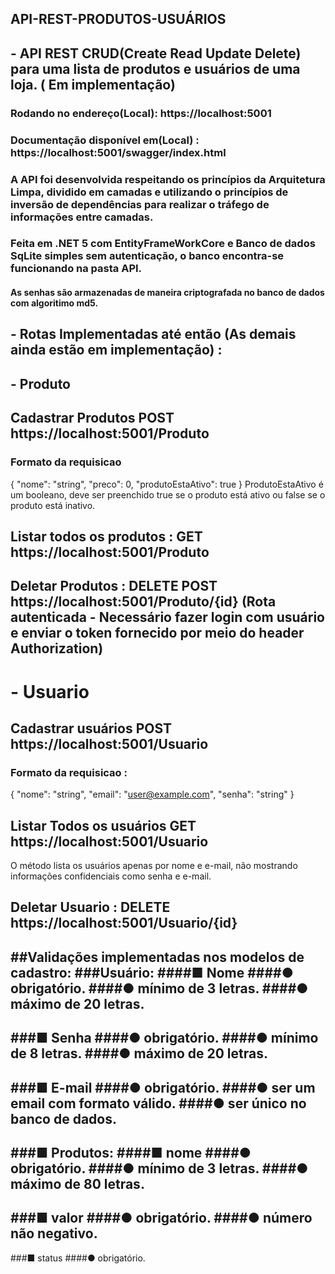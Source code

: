 ## API-REST-PRODUTOS-USUÁRIOS
## - API REST CRUD(Create Read Update Delete) para uma lista de produtos e usuários de uma loja. ( Em implementação) 
### Rodando no endereço(Local): https://localhost:5001
### Documentação disponível em(Local) : https://localhost:5001/swagger/index.html
### A API foi desenvolvida respeitando os princípios da Arquitetura Limpa, dividido em camadas e utilizando o princípios de inversão de dependências para realizar o tráfego de informações entre camadas.
### Feita em .NET 5 com EntityFrameWorkCore e Banco de dados SqLite simples sem autenticação, o banco encontra-se funcionando na pasta API. 
#### As senhas são armazenadas de maneira criptografada no banco de dados com algoritimo md5.

## - Rotas Implementadas até então (As demais  ainda estão em implementação) : 
## - Produto
## Cadastrar Produtos POST https://localhost:5001/Produto
### Formato da requisicao 

{
  "nome": "string",
  "preco": 0,
  "produtoEstaAtivo": true
}
ProdutoEstaAtivo é um booleano, deve ser preenchido true se o produto está ativo ou false se o produto está inativo.


##  Listar todos os produtos : GET https://localhost:5001/Produto 
## Deletar Produtos : DELETE POST https://localhost:5001/Produto/{id} (Rota autenticada - Necessário fazer login com usuário e enviar o token fornecido por meio do header Authorization)

# - Usuario
## Cadastrar usuários POST https://localhost:5001/Usuario
### Formato da requisicao :
{
  "nome": "string",
  "email": "user@example.com",
  "senha": "string"
}
## Listar Todos os usuários GET https://localhost:5001/Usuario
O método lista os usuários apenas por nome e e-mail, não mostrando informações confidenciais como senha e e-mail.
## Deletar Usuario : DELETE https://localhost:5001/Usuario/{id}

##Validações implementadas nos modelos de cadastro:
###Usuário:
####■ Nome
####● obrigatório.
####● mínimo de 3 letras. 
####● máximo de 20 letras.
----------------------------
###■ Senha
####● obrigatório.
####● mínimo de 8 letras.
####● máximo de 20 letras.
----------------------------
###■ E-mail
####● obrigatório.
####● ser um email com formato válido.
####● ser único no banco de dados.
----------------------------
###■ Produtos:
####■ nome
####● obrigatório.
####● mínimo de 3 letras.
####● máximo de 80 letras.
----------------------------
###■ valor
####● obrigatório.
####● número não negativo.
----------------------------
###■ status
####● obrigatório.
